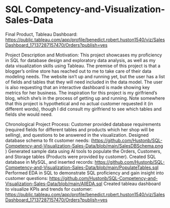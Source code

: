 # SQL Competency-and-Visualization-Sales-Data
Final Product, Tableau Dashboard: https://public.tableau.com/app/profile/benedict.robert.huston1540/viz/SalesDashboard_17137287157470/Orders?publish=yes 

Project Description and Motivation:
This project showcases my proficiency in SQL for database design and exploratory data analysis, as well as my data visualization skills using Tableau. 
The premise of this project is that a blogger’s online store has reached out to me to take care of their data modeling needs. The website isn’t up and running yet, but the user has a list of fields and tables that they will need included in the data model. The user is also requesting that an interactive dashboard is made showing key metrics for her business. The inspiration for this project is my girlfriend’s blog, which she’s in the process of getting up and running. Note somewhere that this project is hypothetical and no actual customer requested it (in different words), though I did consult my girlfriend to see which tables and fields she would need.

Chronological Project Process: 
Customer provided database requirements (required fields for different tables and products which her shop will be selling), and questions to be answered in the visualization.
Designed database schema to fit customer needs: (https://github.com/Hustonb/SQL-Competency-and-Visualization-Sales-Data/blob/main/SalesDBSchema.png ) 
Generated sample data using AI tools to populate the Orders, Customers, and Storage tables (Products were provided by customer).
Created SQL database in MySQL, and inserted records: https://github.com/Hustonb/SQL-Competency-and-Visualization-Sales-Data/blob/main/PopulateTables.sql 
Performed EDA in SQL to demonstrate SQL proficiency and gain insight into customer questions: https://github.com/Hustonb/SQL-Competency-and-Visualization-Sales-Data/blob/main/AllEDA.sql 
Created tableau dashboard to visualize KPIs and trends for customer: https://public.tableau.com/app/profile/benedict.robert.huston1540/viz/SalesDashboard_17137287157470/Orders?publish=yes 
